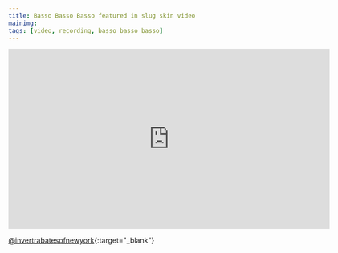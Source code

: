 ```yaml
---
title: Basso Basso Basso featured in slug skin video
mainimg:
tags: [video, recording, basso basso basso]
---
```

<iframe src="https://player.vimeo.com/video/271147650" width="640" height="360" frameborder="0" allowfullscreen></iframe>

[@invertrabatesofnewyork](https://www.instagram.com/invertebratesofnewyork){:target="_blank"}